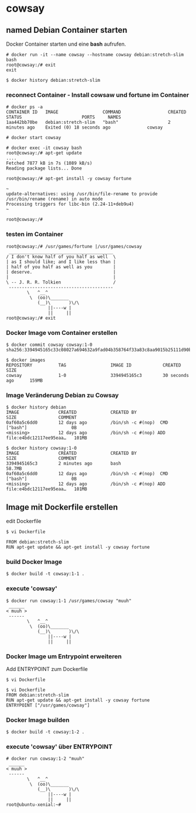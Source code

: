 # cowsay

## named Debian Container starten

Docker Container starten und eine **bash** aufrufen. 

```
# docker run -it --name cowsay --hostname cowsay debian:stretch-slim bash
root@cowsay:/# exit
exit
```

    $ docker history debian:stretch-slim

### reconnect Container - Install cowsaw und fortune im Container

```
# docker ps -a
CONTAINER ID   IMAGE                 COMMAND                  CREATED          STATUS                       PORTS     NAMES
1aa442bb70be   debian:stretch-slim   "bash"                   2 minutes ago    Exited (0) 18 seconds ago              cowsay

# docker start cowsay

# docker exec -it cowsay bash
root@cowsay:/# apt-get update
....
Fetched 7877 kB in 7s (1089 kB/s)
Reading package lists... Done

root@cowsay:/# apt-get install -y cowsay fortune

~
update-alternatives: using /usr/bin/file-rename to provide /usr/bin/rename (rename) in auto mode
Processing triggers for libc-bin (2.24-11+deb9u4) 
~

root@cowsay:/#

```

### testen im Container

``` 
root@cowsay:/# /usr/games/fortune |/usr/games/cowsay
 ________________________________________
/ I don't know half of you half as well  \
| as I should like; and I like less than |
| half of you half as well as you        |
| deserve.                               |
|                                        |
\ -- J. R. R. Tolkien                    /
 ----------------------------------------
        \   ^__^
         \  (oo)\_______
            (__)\       )\/\
                ||----w |
                ||     ||
root@cowsay:/# exit
```

### Docker Image vom Container erstellen

```
$ docker commit cowsay cowsay:1-0
sha256:3394945165c33c08027a694632a9fad04b358764f33a83c8aa9015b25111d90b

$ docker images
REPOSITORY          TAG                 IMAGE ID            CREATED             SIZE
cowsay              1-0                 3394945165c3        30 seconds ago      159MB
```

### Image Veränderung Debian zu Cowsay

```
$ docker history debian
IMAGE               CREATED             CREATED BY                                      SIZE                COMMENT
0af60a5c6dd0        12 days ago         /bin/sh -c #(nop)  CMD ["bash"]                 0B
<missing>           12 days ago         /bin/sh -c #(nop) ADD file:e4bdc12117ee95eaa…   101MB

$ docker history cowsay:1-0
IMAGE               CREATED             CREATED BY                                      SIZE                COMMENT
3394945165c3        2 minutes ago       bash                                            58.7MB
0af60a5c6dd0        12 days ago         /bin/sh -c #(nop)  CMD ["bash"]                 0B
<missing>           12 days ago         /bin/sh -c #(nop) ADD file:e4bdc12117ee95eaa…   101MB
```

## Image mit Dockerfile erstellen

edit  Dockerfile 

    $ vi Dockerfile

```
FROM debian:stretch-slim
RUN apt-get update && apt-get install -y cowsay fortune
```

### build Docker Image
    $ docker build -t cowsay:1-1 .

### execute 'cowsay'

```
$ docker run cowsay:1-1 /usr/games/cowsay "muuh"
 ______
< muuh >
 ------
        \   ^__^
         \  (oo)\_______
            (__)\       )\/\
                ||----w |
                ||     ||
```

### Docker Image um Entrypoint erweiteren

Add ENTRYPOINT zum Dockerfile

    $ vi Dockerfile

```` 
$ vi Dockerfile
FROM debian:stretch-slim
RUN apt-get update && apt-get install -y cowsay fortune
ENTRYPOINT ["/usr/games/cowsay"]
```` 

### Docker Image builden
    $ docker build -t cowsay:1-2 .


### execute 'cowsay' über ENTRYPOINT
````
# docker run cowsay:1-2 "muuh"
 ______
< muuh >
 ------
        \   ^__^
         \  (oo)\_______
            (__)\       )\/\
                ||----w |
                ||     ||
root@ubuntu-xenial:~#


````



